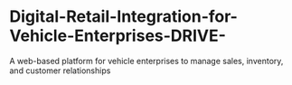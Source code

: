 # Digital-Retail-Integration-for-Vehicle-Enterprises-DRIVE-
A web-based platform for vehicle enterprises to manage sales, inventory, and customer relationships
